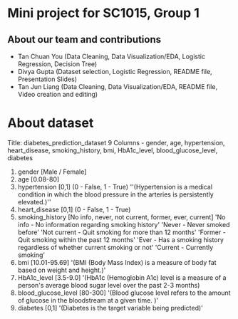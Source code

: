 # **Mini project for SC1015, Group 1**

## About our team and contributions
- Tan Chuan You (Data Cleaning, Data Visualization/EDA, Logistic Regression, Decision Tree)
- Divya Gupta (Dataset selection, Logistic Regression, README file, Presentation Slides)
- Tan Jun Liang (Data Cleaning, Data Visualization/EDA, README file, Video creation and editing)


# About dataset
Title: diabetes_prediction_dataset
9 Columns - gender, age, hypertension, heart_disease, smoking_history, bmi, HbA1c_level, blood_glucose_level, diabetes

1) gender [Male / Female]
2) age [0.08-80] 
3) hypertension [0,1] (0 - False, 1 - True)
    ''(Hypertension is a medical condition in which the blood pressure in the arteries is persistently elevated.)''
4) heart_disease [0,1] (0 - False, 1 - True)
5) smoking_history [No info, never, not current, former, ever, current] 
    'No info - No information regarding smoking history'
    'Never - Never smoked before'
    'Not current - Quit smoking for more than 12 months'
    'Former - Quit smoking within the past 12 months'
    'Ever - Has a smoking history regardless of whether current smoking or not'
    'Current - Currently smoking'
6) bmi [10.01-95.69] 
    '(BMI (Body Mass Index) is a measure of body fat based on weight and height.)'
7) HbA1c_level [3.5-9.0] 
    '(HbA1c (Hemoglobin A1c) level is a measure of a person's average blood sugar level over the past 2-3 months) 
8) blood_glucose_level [80-300] 
    '(Blood glucose level refers to the amount of glucose in the bloodstream at a given time. )'
9) diabetes [0,1] 
    '(Diabetes is the target variable being predicted)'
    
  
